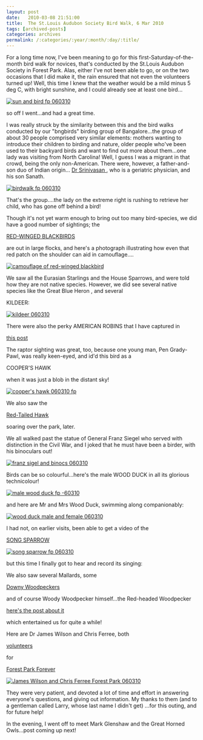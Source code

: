 ```yaml
---
layout: post
date:	2010-03-08 21:51:00
title:  The St.Louis Audubon Society Bird Walk, 6 Mar 2010
tags: [archived-posts]
categories: archives
permalink: /:categories/:year/:month/:day/:title/
---
```

For a long time now, I've been meaning to go for this first-Saturday-of-the-month bird walk for novices, that's conducted by the St.Louis Audubon Society in Forest Park. Alas, either I've not been able to go, or on the two occasions that I did make it, the rain ensured that not even the volunteers turned up! Well, this time I knew that the weather would be a mild minus 5 deg C, with bright sunshine, and I could already see at least one bird...



<a href="http://s967.photobucket.com/albums/ae160/pedoral/?action=view&amp;current=IMG_2360.jpg" target="_blank"><img src="http://i967.photobucket.com/albums/ae160/pedoral/IMG_2360.jpg" border="0" alt="sun and bird fp 060310"></a>


 so off I went...and had a great time.

I was really struck by the similarity between this and the bird walks conducted by our "bngbirds" birding group of Bangalore...the group of about 30 people comprised very similar elements: mothers wanting to introduce their children to birding and nature, older people who've been used to their backyard birds and want to find out more about them...one lady was visiting from North Carolina! Well, I guess I was a migrant in that crowd, being the only non-American. There were, however, a father-and-son duo of Indian origin... <a href="http://www.ucomparehealthcare.com/drs/missouri/geriatric_medicine_physicians/Raghavan_Srinivasan.html"> Dr Srinivasan </a>, who is a geriatric physician, and  his son Sanath.


<a href="http://s967.photobucket.com/albums/ae160/pedoral/?action=view&amp;current=IMG_2323.jpg" target="_blank"><img src="http://i967.photobucket.com/albums/ae160/pedoral/IMG_2323.jpg" border="0" alt="birdwalk fp 060310"></a> 

That's the group....the lady on the extreme right is rushing to retrieve her child, who has gone off behind a bird!



<lj-cut text="all about the Saturday morning">

Though it's not yet warm enough to bring out too many bird-species, we did have a good number of sightings; the 

<a href="http://deponti.livejournal.com/640033.html">RED-WINGED BLACKBIRDS </a>

are out in large flocks, and here's a photograph illustrating how even that red patch on the shoulder can aid in camouflage....


<a href="http://s967.photobucket.com/albums/ae160/pedoral/?action=view&amp;current=IMG_2347.jpg" target="_blank"><img src="http://i967.photobucket.com/albums/ae160/pedoral/IMG_2347.jpg" border="0" alt="camouflage of red-winged blackbird"></a>

We saw all the Eurasian Starlings and the House Sparrows, and were told how they are not native species. However, we did see several native species like the Great Blue Heron , and several

KILDEER:


<a href="http://s967.photobucket.com/albums/ae160/pedoral/?action=view&amp;current=IMG_2362.jpg" target="_blank"><img src="http://i967.photobucket.com/albums/ae160/pedoral/IMG_2362.jpg" border="0" alt="kildeer 060310"></a>

There were also the perky  AMERICAN ROBINS that I have captured in 

<a href="http://deponti.livejournal.com/523524.html"> this post </a>


The raptor sighting was great, too, because one young man, Pen Grady-Pawl, was really keen-eyed, and id'd this bird as a 

COOPER'S HAWK 

when it was just a blob in the distant sky!



<a href="http://s967.photobucket.com/albums/ae160/pedoral/?action=view&amp;current=IMG_2326.jpg" target="_blank"><img src="http://i967.photobucket.com/albums/ae160/pedoral/IMG_2326.jpg" border="0" alt="cooper&#39;s hawk 060310 fp"></a>

We also saw the 

<a href="http://deponti.livejournal.com/630854.html">Red-Tailed Hawk</a>

 soaring over the park, later.


We all walked past the statue of General Franz Siegel who served with distinction in the Civil War, and I joked that he must have been a birder, with his binoculars out!


<a href="http://s967.photobucket.com/albums/ae160/pedoral/?action=view&amp;current=IMG_2349.jpg" target="_blank"><img src="http://i967.photobucket.com/albums/ae160/pedoral/IMG_2349.jpg" border="0" alt="franz sigel and binocs 060310"></a>


Birds can be so colourful...here's the male WOOD DUCK in all its glorious technicolour!

<a href="http://s967.photobucket.com/albums/ae160/pedoral/?action=view&amp;current=IMG_2345.jpg" target="_blank"><img src="http://i967.photobucket.com/albums/ae160/pedoral/IMG_2345.jpg" border="0" alt="male wood duck fp -60310"></a>

and here are Mr and Mrs Wood Duck, swimming along companionably:

<a href="http://s967.photobucket.com/albums/ae16http://deponti.livejournal.com/640033.html0/pedoral/?action=view&amp;current=IMG_2343.jpg" target="_blank"><img src="http://i967.photobucket.com/albums/ae160/pedoral/IMG_2343.jpg" border="0" alt="wood duck male and female 060310"></a>


I had not, on earlier visits, been able to get a video of the 

<a href="http://deponti.livejournal.com/640033.html"> SONG SPARROW </a>


<a href="http://s967.photobucket.com/albums/ae160/pedoral/?action=view&amp;current=IMG_2322.jpg" target="_blank"><img src="http://i967.photobucket.com/albums/ae160/pedoral/IMG_2322.jpg" border="0" alt="song sparrow fp 060310"></a>




but this time I finally got to hear and record its singing:


<lj-embed id="245"/>

We also saw several Mallards, some

<a href="http://deponti.livejournal.com/640033.html"> Downy Woodpeckers </a>

and of course Woody Woodpecker himself...the Red-headed Woodpecker

<a href="http://deponti.livejournal.com/641094.html"> here's the post about it </a>

which entertained us for quite a while!

</lj-cut>


Here are Dr James Wilson and Chris Ferree, both 

<a href="http://www.forestparkforever.org/contact/">volunteers </a>

 for 

<a href="http://www.forestparkforever.org/"> Forest Park Forever </a>

<a href="http://s967.photobucket.com/albums/ae160/pedoral/?action=view&amp;current=IMG_2371.jpg" target="_blank"><img src="http://i967.photobucket.com/albums/ae160/pedoral/IMG_2371.jpg" border="0" alt="James Wilson and Chris Ferree Forest Park 060310"></a>

They were very patient, and devoted a lot of time and effort in answering everyone's questions, and giving out information. My thanks to them (and to a gentleman called Larry, whose last name I didn't get) ...for this outing, and for future help!

In the evening, I went off to meet Mark Glenshaw and the Great Horned Owls...post coming up next!

